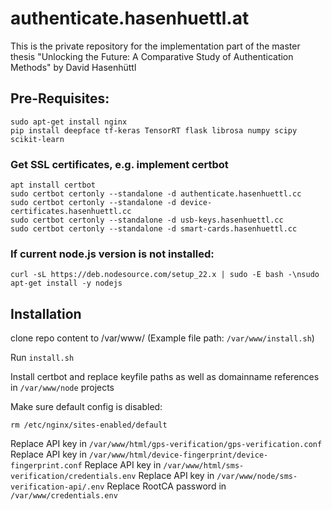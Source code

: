 # authenticate.hasenhuettl.at
This is the private repository for the implementation part of the master thesis "Unlocking the Future: A Comparative Study of Authentication Methods" by David Hasenhüttl

## Pre-Requisites:
```
sudo apt-get install nginx
pip install deepface tf-keras TensorRT flask librosa numpy scipy scikit-learn
```

### Get SSL certificates, e.g. implement certbot
```
apt install certbot
sudo certbot certonly --standalone -d authenticate.hasenhuettl.cc
sudo certbot certonly --standalone -d device-certificates.hasenhuettl.cc
sudo certbot certonly --standalone -d usb-keys.hasenhuettl.cc
sudo certbot certonly --standalone -d smart-cards.hasenhuettl.cc
```

### If current node.js version is not installed:
```
curl -sL https://deb.nodesource.com/setup_22.x | sudo -E bash -\nsudo apt-get install -y nodejs
```


## Installation

clone repo content to /var/www/ (Example file path: `/var/www/install.sh`)

Run `install.sh`

Install certbot and replace keyfile paths as well as domainname references in `/var/www/node` projects

Make sure default config is disabled:
```
rm /etc/nginx/sites-enabled/default
```

Replace API key in `/var/www/html/gps-verification/gps-verification.conf`
Replace API key in `/var/www/html/device-fingerprint/device-fingerprint.conf`
Replace API key in `/var/www/html/sms-verification/credentials.env`
Replace API key in `/var/www/node/sms-verification-api/.env`
Replace RootCA password in `/var/www/credentials.env`


